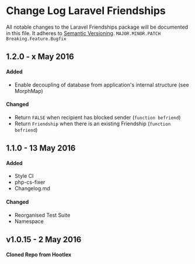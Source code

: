 # Change Log Laravel Friendships
All notable changes to the Laravel Friendships package will be documented in this file.
It adheres to [Semantic Versioning](http://semver.org/).
`MAJOR.MINOR.PATCH`
`Breaking.Feature.Bugfix`

## 1.2.0 - x May 2016
#### Added
- Enable decoupling of database from application's internal structure (see MorphMap)

#### Changed
- Return `FALSE` when recipient has blocked sender (`function befriend`)
- Return `Friendship` when there is an existing Friendship (`function befriend`)

## 1.1.0 - 13 May 2016
#### Added
- Style CI
- php-cs-fixer
- Changelog.md

#### Changed
- Reorganised Test Suite
- Namespace

 
## v1.0.15 - 2 May 2016
#### Cloned Repo from Hootlex
